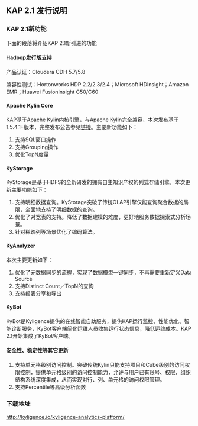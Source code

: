 ## KAP 2.1 发行说明

### KAP 2.1新功能

下面的段落将介绍KAP 2.1新引进的功能

#### Hadoop发行版支持

产品认证：Cloudera CDH 5.7\/5.8

兼容性测试：Hortonworks HDP 2.2\/2.3\/2.4；Microsoft HDInsight；Amazon EMR；Huawei FusionInsight C50\/C60

#### Apache Kylin Core

KAP基于Apache Kylin内核引擎，与Apache Kylin完全兼容，本次发布基于1.5.4.1+版本，完整发布公告参见[链接](http://kylin.apache.org/docs15/release_notes.html)。主要新功能如下：

1. 支持SQL窗口操作
2. 支持Grouping操作
3. 优化TopN度量

#### KyStorage

KyStorage是基于HDFS的全新研发的拥有自主知识产权的列式存储引擎，本次更新主要功能如下：

1. 支持明细数据查询。KyStorage突破了传统OLAP引擎仅能查询聚合数据的局限，全面地支持了明细数据的查询。
2. 优化了对宽表的支持。降低了数据建模的难度，更好地服务数据探索式分析场景。
3. 针对稀疏列等场景优化了编码算法。

#### KyAnalyzer

本次主要更新如下：

1. 优化了元数据同步的流程，实现了数据模型一键同步，不再需要重新定义Data Source
2. 支持Distinct Count／TopN的查询
3. 支持报表分享和导出

#### KyBot

KyBot是Kyligence提供的在线智能自助服务，提供KAP运行监控、性能优化、智能诊断服务，KyBot客户端简化运维人员收集运行状态信息，降低运维成本。KAP 2.1开始集成了KyBot客户端。

#### 安全性、稳定性等其它更新

1. 支持单元格级别访问控制。突破传统Kylin只能支持项目和Cube级别的访问权限控制，提供单元格级别的访问控制能力，允许与用户已有账号、权限、组织结构系统深度集成，从而实现对行、列、单元格的访问权限管理。
2. 支持Percentile等高级分析函数

### 下载地址

[http:\/\/kyligence.io\/kyligence-analytics-platform\/](http://kyligence.io/kyligence-analytics-platform/)


